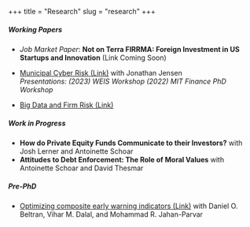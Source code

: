 +++
title = "Research"
slug = "research"
+++
  

##### Working Papers 
- *Job Market Paper*: __Not on Terra FIRRMA: Foreign Investment in US Startups and Innovation__ (Link Coming Soon) 

- [Municipal Cyber Risk (Link)](https://drive.google.com/file/d/1GofQM1oKtBk7VkcRzlWJTxH2lwm1AUci/view?usp=sharing)  with Jonathan Jensen  
*Presentations: (2023) WEIS Workshop (2022) MIT Finance PhD Workshop*  


- [Big Data and Firm Risk (Link)](https://drive.google.com/file/d/1ni0PzFo5QoM3huX_TrLk8ObfS_DKcxIr/view?usp=drive_link)


##### Work in Progress 
-  __How do Private Equity Funds Communicate to their Investors?__ with Josh Lerner and Antoinette Schoar 
-  __Attitudes to Debt Enforcement: The Role of Moral Values__ with Antoinette Schoar and David Thesmar


##### Pre-PhD 
-   [Optimizing composite early warning indicators (Link)](https://www.sciencedirect.com/science/article/abs/pii/S106294082400175X) with Daniel O. Beltran, Vihar M. Dalal, and Mohammad R. Jahan-Parvar  

